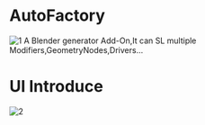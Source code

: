 # AutoFactory
 ![1](https://github.com/huiyao8761380/HuiImage/blob/main/AutoFactoryDocs/1Logo.png)
 A Blender generator Add-On,It can SL multiple Modifiers,GeometryNodes,Drivers...

#  UI Introduce
![2](https://github.com/huiyao8761380/HuiImage/blob/main/AutoFactoryDocs/2UI.jpg)

